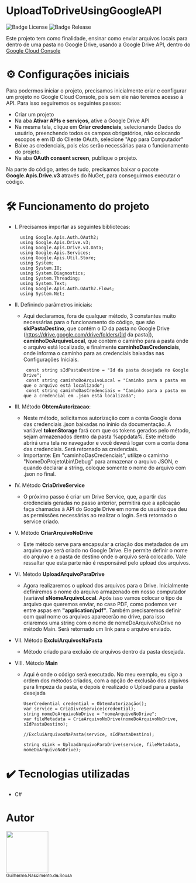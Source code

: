 # UploadToDriveUsingGoogleAPI
![Badge License](https://img.shields.io/badge/license-MIT-green)
![Badge Release](https://img.shields.io/badge/release-October-yellow)

Este projeto tem como finalidade, ensinar como enviar arquivos locais para dentro de uma pasta no Google Drive, usando a Google Drive API, dentro do <a href="https://console.cloud.google.com/">Google Cloud Console</a>

# ⚙️ Configurações iniciais
Para podermos iniciar o projeto, precisamos inicialmente criar e configurar um projeto no Google Cloud Console, pois sem ele não teremos acesso à API. Para isso seguiremos os seguintes passos:
* Criar um projeto
* Na aba <b>Ativar APIs e serviços</b>, ative a Google Drive API
* Na mesma tela, clique em <b>Criar credenciais</b>, selecionando Dados do usuário, preenchendo todos os campos obrigatórios, não colocando escopos e em ID do Cliente OAuth, selecione "App para Computador"
* Baixe as credenciais, pois elas serão necessárias para o funcionamento do projeto.
* Na aba <b>OAuth consent screen</b>, publique o projeto.

Na parte do código, antes de tudo, precisamos baixar o pacote <b>Google.Apis.Drive.v3</b> através do NuGet, para conseguirmos executar o código.

# 🛠️ Funcionamento do projeto
* I. Precisamos importar as seguintes bibliotecas:
  
        using Google.Apis.Auth.OAuth2;
        using Google.Apis.Drive.v3;
        using Google.Apis.Drive.v3.Data;
        using Google.Apis.Services;
        using Google.Apis.Util.Store;
        using System;
        using System.IO;
        using System.Diagnostics;
        using System.Threading;
        using System.Text;
        using Google.Apis.Auth.OAuth2.Flows;
        using System.Net;
  
* II. Definindo parâmetros iniciais:
  * Aqui declaramos, fora de qualquer método, 3 constantes muito necessárias para o funcionamento do código, que são <b>sIdPastaDestino</b>, que contém o ID da pasta no Google Drive (https://drive.google.com/drive/folders/[Id da pasta]), <b>caminhoDoArquivoLocal</b>, que contém o caminho para a pasta onde o arquivo está localizado, e finalmente <b>caminhoDasCredenciais</b>, onde informa o caminho para as credenciais baixadas nas Configurações Iniciais.
    
         const string sIdPastaDestino = "Id da pasta desejada no Google Drive";
         const string caminhoDoArquivoLocal = "Caminho para a pasta em que o arquivo está localizado";
         const string caminhoDasCredenciais = "Caminho para a pasta em que a credencial em .json está localizada";

* III. Método <b>ObtemAutorizacao</b>:
  
  * Neste método, solicitamos autorização com a conta Google dona das credenciais .json baixadas no inínio da documentação. A variável <b>tokenStorage</b> fará com que os tokens gerados pelo método, sejam armazenados dentro da pasta %appdata%. Este método abrirá uma tela no navegador e você deverá logar com a conta dona das credenciais. Será retornado as credenciais.
  * Importante: Em "caminhoDasCredenciais", utilize o caminho "NomeDoProjeto\bin\Debug" para armazenar o arquivo JSON, e quando declarar a string, coloque somente o nome do arquivo com .json no final.

* IV. Método <b>CriaDriveService</b>

  * O próximo passo é criar um Drive Service, que, a partir das credenciais geradas no passo anterior, permitirá que a aplicação faça chamadas à API do Google Drive em nome do usuário que deu as permissões necessárias ao realizar o login. Será retornado o service criado.

* V. Método <b>CriarArquivoNoDrive</b>

  * Este método serve para encapsular a criação dos metadados de um arquivo que será criado no Google Drive. Ele permite definir o nome do arquivo e a pasta de destino onde o arquivo será colocado. Vale ressaltar que esta parte não é responsável pelo upload dos arquivos.
 
* VI. Método <b>UploadArquivoParaDrive</b>

  * Agora realizaremos o upload dos arquivos para o Drive. Inicialmente definiremos o nome do arquivo armazenado em nosso computador (variável <b>sNomeArquivoLocal</b>. Após isso vamos colocar o tipo de arquivo que queremos enviar, no caso PDF, como podemos ver entre aspas em <b>"application/pdf"</b>. Também precisaremos definir com qual nome os arquivos aparecerão no drive, para isso criaremos uma string com o nome de nomeDoArquivoNoDrive no método Main. Será retornado um link para o arquivo enviado.

* VII. Método <b>ExcluiArquivosNaPasta</b>

  * Método criado para excluão de arquivos dentro da pasta desejada.

* VIII. Método <b>Main</b>

  * Aqui é onde o código será executado. No meu exemplo, eu sigo a ordem dos métodos criados, com a opção de exclusão dos arquivos para limpeza da pasta, e depois é realizado o Upload para a pasta desejada

        UserCredential credential = ObtemAutorização();
        var service = CriaDivreService(credential);
        string nomeDoArquivoNoDrive = "nomeArquivoNoDrive";
        var fileMetadata = CriaArquivoNoDrive(nomeDoArquivoNoDrive, sIdPastaDestino);
    
        //ExcluiArquivosNaPasta(service, sIdPastaDestino);
    
        string sLink = UploadArquivoParaDrive(service, fileMetadata, nomeDoArquivoNoDrive);

# ✔️ Tecnologias utilizadas
* C#

# Autor
[<img loading="lazy" src="https://avatars.githubusercontent.com/u/98130340?v=4" width=115><br><sub>Guilherme Nascimento de Sousa</sub>](https://github.com/GuilhermeNSousa)
